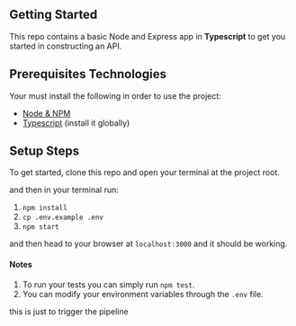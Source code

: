 ## Getting Started

This repo contains a basic Node and Express app in **Typescript**  to get you started in constructing an API.

## Prerequisites Technologies

Your must install the following in order to use the project:
- [Node & NPM](https://nodejs.org/en/download/)
- [Typescript](https://www.npmjs.com/package/typescript) (install it globally)

## Setup Steps
To get started, clone this repo and open your terminal at the project root.

and then in your terminal run:
1. `npm install`
2. `cp .env.example .env`
2. `npm start`

and then head to your browser at `localhost:3000` and it should be working.

#### Notes
1. To run your tests you can simply run `npm test`.
2. You can modify your environment variables through the `.env` file.

this is just to trigger the pipeline